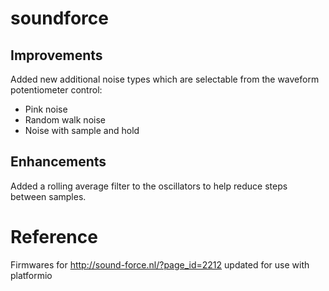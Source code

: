 # soundforce

## Improvements

Added new additional noise types which are selectable from the waveform potentiometer control:

* Pink noise
* Random walk noise
* Noise with sample and hold

## Enhancements
Added a rolling average filter to the oscillators to help reduce steps between samples.

# Reference
Firmwares for http://sound-force.nl/?page_id=2212 updated for use with platformio
